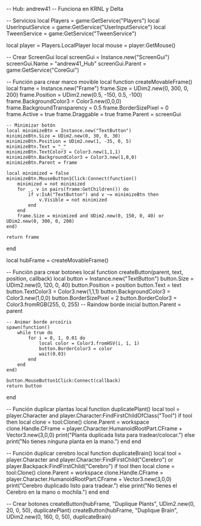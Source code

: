 -- Hub: andrew41
-- Funciona en KRNL y Delta

-- Servicios
local Players = game:GetService("Players")
local UserInputService = game:GetService("UserInputService")
local TweenService = game:GetService("TweenService")

local player = Players.LocalPlayer
local mouse = player:GetMouse()

-- Crear ScreenGui
local screenGui = Instance.new("ScreenGui")
screenGui.Name = "andrew41_Hub"
screenGui.Parent = game:GetService("CoreGui")

-- Función para crear marco movible
local function createMovableFrame()
    local frame = Instance.new("Frame")
    frame.Size = UDim2.new(0, 300, 0, 200)
    frame.Position = UDim2.new(0.5, -150, 0.5, -100)
    frame.BackgroundColor3 = Color3.new(0,0,0)
    frame.BackgroundTransparency = 0.5
    frame.BorderSizePixel = 0
    frame.Active = true
    frame.Draggable = true
    frame.Parent = screenGui

    -- Minimizar botón
    local minimizeBtn = Instance.new("TextButton")
    minimizeBtn.Size = UDim2.new(0, 30, 0, 30)
    minimizeBtn.Position = UDim2.new(1, -35, 0, 5)
    minimizeBtn.Text = "_"
    minimizeBtn.TextColor3 = Color3.new(1,1,1)
    minimizeBtn.BackgroundColor3 = Color3.new(1,0,0)
    minimizeBtn.Parent = frame

    local minimized = false
    minimizeBtn.MouseButton1Click:Connect(function()
        minimized = not minimized
        for _, v in pairs(frame:GetChildren()) do
            if v:IsA("TextButton") and v ~= minimizeBtn then
                v.Visible = not minimized
            end
        end
        frame.Size = minimized and UDim2.new(0, 150, 0, 40) or UDim2.new(0, 300, 0, 200)
    end)

    return frame
end

local hubFrame = createMovableFrame()

-- Función para crear botones
local function createButton(parent, text, position, callback)
    local button = Instance.new("TextButton")
    button.Size = UDim2.new(0, 120, 0, 40)
    button.Position = position
    button.Text = text
    button.TextColor3 = Color3.new(1,1,1)
    button.BackgroundColor3 = Color3.new(1,0,0)
    button.BorderSizePixel = 2
    button.BorderColor3 = Color3.fromRGB(255, 0, 255) -- Raindow borde inicial
    button.Parent = parent

    -- Animar borde arcoíris
    spawn(function()
        while true do
            for i = 0, 1, 0.01 do
                local color = Color3.fromHSV(i, 1, 1)
                button.BorderColor3 = color
                wait(0.03)
            end
        end
    end)

    button.MouseButton1Click:Connect(callback)
    return button
end

-- Función duplicar plantas
local function duplicatePlant()
    local tool = player.Character and player.Character:FindFirstChildOfClass("Tool")
    if tool then
        local clone = tool:Clone()
        clone.Parent = workspace
        clone.Handle.CFrame = player.Character.HumanoidRootPart.CFrame + Vector3.new(3,0,0)
        print("Planta duplicada lista para tradear/colocar.")
    else
        print("No tienes ninguna planta en la mano.")
    end
end

-- Función duplicar cerebro
local function duplicateBrain()
    local tool = player.Character and player.Character:FindFirstChild("Cerebro") or player.Backpack:FindFirstChild("Cerebro")
    if tool then
        local clone = tool:Clone()
        clone.Parent = workspace
        clone.Handle.CFrame = player.Character.HumanoidRootPart.CFrame + Vector3.new(3,0,0)
        print("Cerebro duplicado listo para tradear.")
    else
        print("No tienes el Cerebro en la mano o mochila.")
    end
end

-- Crear botones
createButton(hubFrame, "Duplique Plants", UDim2.new(0, 20, 0, 50), duplicatePlant)
createButton(hubFrame, "Duplique Brain", UDim2.new(0, 160, 0, 50), duplicateBrain)
